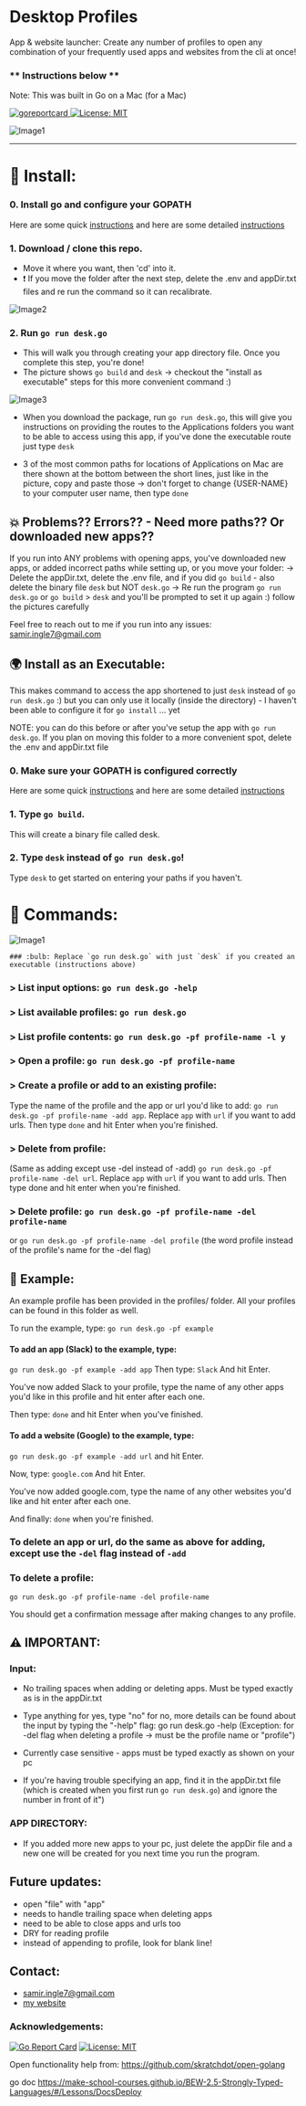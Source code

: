 # Desktop Profiles 

App & website launcher: 
Create any number of profiles to open any combination of your frequently used apps and websites from the cli at once! 

### ** Instructions below ** 

Note: This was built in Go on a Mac (for a Mac)
 
<p align="left">
  <a>
    <a href="https://goreportcard.com/badge/github.com/SamirIngley/Desktop-Profiles" />
    <img alt="goreportcard" src="https://goreportcard.com/badge/github.com/SamirIngley/Desktop-Profiles" target="_blank" />
  </a> 
  <a href="#" target="_blank">
    <img alt="License: MIT" src="https://img.shields.io/badge/License-MIT-yellow.svg" />
  </a>
</p>

![Image1](READMEimg/gopherIMG.png)
************************************************************************************************

# :floppy_disk: Install:

### 0. Install go and configure your GOPATH
Here are some quick [instructions](https://medium.com/@jimkang/install-go-on-mac-with-homebrew-5fa421fc55f5) and here are some detailed [instructions](https://www.digitalocean.com/community/tutorial_series/how-to-install-and-set-up-a-local-programming-environment-for-go)

### 1. Download / clone this repo. 
* Move it where you want, then 'cd' into it. 
* :exclamation: If you move the folder after the next step, delete the .env and appDir.txt files and re run the command so it can recalibrate.

![Image2](READMEimg/download.png)


### 2. Run `go run desk.go`
* This will walk you through creating your app directory file. Once you complete this step, you're done! 
* The picture shows `go build` and `desk` -> checkout the "install as executable" steps for this more convenient command :)

![Image3](READMEimg/download2.png)

* When you download the package, run `go run desk.go`, this will give you instructions on providing the routes to the Applications folders you want to be able to access using this app, if you've done the executable route just type `desk`

* 3 of the most common paths for locations of Applications on Mac are there shown at the bottom between the short lines, just like in the picture, copy and paste those -> don't forget to change {USER-NAME} to your computer user name, then type `done`

## :boom: Problems?? Errors?? - Need more paths?? Or downloaded new apps??

If you run into ANY problems with opening apps, you've downloaded new apps, or added incorrect paths while setting up, or you move your folder:
-> Delete the appDir.txt, delete the .env file, and if you did `go build` - also delete the binary file `desk` but NOT `desk.go` 
-> Re run the program `go run desk.go` or `go build` > `desk` and you'll be prompted to set it up again :) follow the pictures carefully

Feel free to reach out to me if you run into any issues: samir.ingle7@gmail.com

## :earth_africa: Install as an Executable: 
This makes command to access the app shortened to just `desk` instead of `go run desk.go` :) but you can only use it locally (inside the directory) - I haven't been able to configure it for `go install` ... yet

NOTE: you can do this before or after you've setup the app with `go run desk.go`. If you plan on moving this folder to a more convenient spot, delete the .env and appDir.txt file 

### 0. Make sure your GOPATH is configured correctly 
Here are some quick [instructions](https://medium.com/@jimkang/install-go-on-mac-with-homebrew-5fa421fc55f5) and here are some detailed [instructions](https://www.digitalocean.com/community/tutorial_series/how-to-install-and-set-up-a-local-programming-environment-for-go) 

### 1. Type `go build`.
This will create a binary file called desk.

### 2.  Type `desk` instead of `go run desk.go`! 
Type `desk` to get started on entering your paths if you haven't. 

# :mega: Commands:

![Image1](READMEimg/using.png)

    ### :bulb: Replace `go run desk.go` with just `desk` if you created an executable (instructions above)

### > List input options: `go run desk.go -help`

### > List available profiles: `go run desk.go` 

### > List profile contents: `go run desk.go -pf profile-name -l y` 

### > Open a profile:  `go run desk.go -pf profile-name` 

### > Create a profile or add to an existing profile: 
Type the name of the profile and the app or url you'd like to add:  `go run desk.go -pf profile-name -add app`. Replace `app` with `url` if you want to add urls. Then type `done` and hit Enter when you're finished.

### > Delete from profile:  
(Same as adding except use -del instead of -add) `go run desk.go -pf profile-name -del url`. Replace `app` with `url` if you want to add urls. Then type done and hit enter when you're finished.

### > Delete profile:  `go run desk.go -pf profile-name -del profile-name` 
or `go run desk.go -pf profile-name -del profile` (the word profile instead of the profile's name for the -del flag)

## :goal_net: Example:

An example profile has been provided in the profiles/ folder.
All your profiles can be found in this folder as well. 

To run the example, type:
`go run desk.go -pf example`

#### To add an app (Slack) to the example, type:
`go run desk.go -pf example -add app`
Then type:
`Slack`
And hit Enter.

You've now added Slack to your profile, type the name of any other apps you'd like in this profile and hit enter after each one. 

Then type:
`done`
and hit Enter when you've finished. 

#### To add a website (Google) to the example, type:
`go run desk.go -pf example -add url`
and hit Enter.

Now, type:
`google.com`
And hit Enter.

You've now added google.com, type the name of any other websites you'd like and hit enter after each one. 

And finally:
`done`
when you're finished. 

### To delete an app or url, do the same as above for adding, except use the `-del` flag instead of `-add`

### To delete a profile:
`go run desk.go -pf profile-name -del profile-name`

You should get a confirmation message after making changes to any profile. 


## :warning: IMPORTANT:

### Input: 

* No trailing spaces when adding or deleting apps. Must be typed exactly as is in the appDir.txt

* Type anything for yes, type "no" for no, more details can be found about the input by typing the "-help" flag: go run desk.go -help (Exception: for -del flag when deleting a profile -> must be the profile name or "profile")

* Currently case sensitive - apps must be typed exactly as shown on your pc

* If you're having trouble specifying an app, find it in the appDir.txt file (which is created when you first run `go run desk.go`) and ignore the number in front of it")

### APP DIRECTORY:

* If you added more new apps to your pc, just delete the appDir file and a new one will be created for you next time you run the program.


## Future updates:
- open "file" with "app" 
- needs to handle trailing space when deleting apps
- need to be able to close apps and urls too
- DRY for reading profile
- instead of appending to profile, look for blank line!

## Contact:
* samir.ingle7@gmail.com
* [my website](https://www.samiringle.com)

### Acknowledgements:
 
[![Go Report Card](https://goreportcard.com/badge/github.com/SamirIngley/Desktop-Profiles)](https://goreportcard.com/report/github.com/SamirIngley/Desktop-Profiles)
[![License: MIT](https://img.shields.io/badge/License-MIT-yellow.svg)](https://opensource.org/licenses/MIT)

Open functionality help from:
https://github.com/skratchdot/open-golang

go doc
https://make-school-courses.github.io/BEW-2.5-Strongly-Typed-Languages/#/Lessons/DocsDeploy
